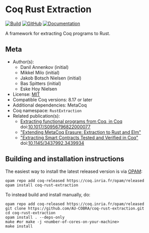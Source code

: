 # Coq Rust Extraction
[![Build](https://github.com/AU-COBRA/coq-rust-extraction/actions/workflows/build.yml/badge.svg)](https://github.com/AU-COBRA/coq-rust-extraction/actions/workflows/build.yml)
[![GitHub](https://img.shields.io/github/license/AU-COBRA/coq-rust-extraction)](https://github.com/AU-COBRA/coq-rust-extraction/blob/master/LICENSE)
[![Documentation](https://img.shields.io/github/deployments/au-cobra/coq-rust-extraction/github-pages?label=docs)](https://au-cobra.github.io/coq-rust-extraction/)


A framework for extracting Coq programs to Rust.

## Meta

- Author(s):
  - Danil Annenkov (initial)
  - Mikkel Milo (initial)
  - Jakob Botsch Nielsen (initial)
  - Bas Spitters (initial)
  - Eske Hoy Nielsen
- License: [MIT](LICENSE)
- Compatible Coq versions: 8.17 or later
- Additional dependencies: MetaCoq
- Coq namespace: `RustExtraction`
- Related publication(s):
  - [Extracting functional programs from Coq, in Coq](https://arxiv.org/abs/2108.02995) doi:[10.1017/S0956796822000077](https://doi.org/10.1017/S0956796822000077)
  - ["Extending MetaCoq Erasure: Extraction to Rust and Elm"](https://dannenkov.me/papers/extraction-rust-elm-coq-workshop2021.pdf)
  - ["Extracting Smart Contracts Tested and Verified in Coq"](https://arxiv.org/abs/2012.09138) doi:[10.1145/3437992.3439934](https://doi.org/10.1145/3437992.3439934)

## Building and installation instructions

The easiest way to install the latest released version is via [OPAM](https://opam.ocaml.org/doc/Install.html):

```shell
opam repo add coq-released https://coq.inria.fr/opam/released
opam install coq-rust-extraction
```

To instead build and install manually, do:

```shell
opam repo add coq-released https://coq.inria.fr/opam/released
git clone https://github.com/AU-COBRA/coq-rust-extraction.git
cd coq-rust-extraction
opam install . --deps-only
make #or make -j <number-of-cores-on-your-machine> 
make install
```
